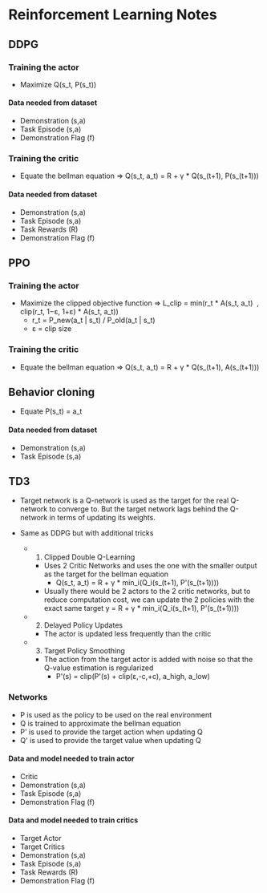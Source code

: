 # Reinforcement Learning Notes

## DDPG

### Training the actor
- Maximize Q(s_t, P(s_t))

#### Data needed from dataset
- Demonstration (s,a)
- Task Episode (s,a)
- Demonstration Flag (f)

### Training the critic
- Equate the bellman equation => Q(s_t, a_t) = R + γ * Q(s_(t+1), P(s_(t+1)))

#### Data needed from dataset
- Demonstration (s,a)
- Task Episode (s,a)
- Task Rewards (R)
- Demonstration Flag (f)

## PPO

### Training the actor
- Maximize the clipped objective function => L_clip = min(r_t * A(s_t, a_t) ​ , clip(r_t, 1−ε, 1+ε) * A(s_t, a_t))
	- r_t = P_new(a_t | s_t) / P_old(a_t | s_t)
	- ε = clip size

### Training the critic
- Equate the bellman equation => Q(s_t, a_t) = R + γ * Q(s_(t+1), A(s_(t+1)))

## Behavior cloning

- Equate P(s_t) = a_t

#### Data needed from dataset

- Demonstration (s,a)
- Task Episode (s,a)

## TD3

- Target network is a Q-network is used as the target for the real Q-network to converge to. But the target network lags behind the Q-network in terms of updating its weights.

- Same as DDPG but with additional tricks
	- 1. Clipped Double Q-Learning
		- Uses 2 Critic Networks and uses the one with the smaller output as the target for the bellman equation
			- Q(s_t, a_t) = R + γ * min_i(Q_i(s_(t+1), P'(s_(t+1))))
		- Usually there would be 2 actors to the 2 critic networks, but to reduce computation cost, we can update the 2 policies with the exact same target y = R + γ * min_i(Q_i(s_(t+1), P'(s_(t+1))))
	- 2. Delayed Policy Updates
		- The actor is updated less frequently than the critic
	- 3. Target Policy Smoothing
		- The action from the target actor is added with noise so that the Q-value estimation is regularized
			- P'(s) = clip(P'(s) + clip(ε,-c,+c), a_high, a_low)

### Networks
- P is used as the policy to be used on the real environment
- Q is trained to approximate the bellman equation
- P' is used to provide the target action when updating Q
- Q' is used to provide the target value when updating Q

#### Data and model needed to train actor
- Critic
- Demonstration (s,a)
- Task Episode (s,a)
- Demonstration Flag (f)

#### Data and model needed to train critics
- Target Actor
- Target Critics
- Demonstration (s,a)
- Task Episode (s,a)
- Task Rewards (R)
- Demonstration Flag (f)